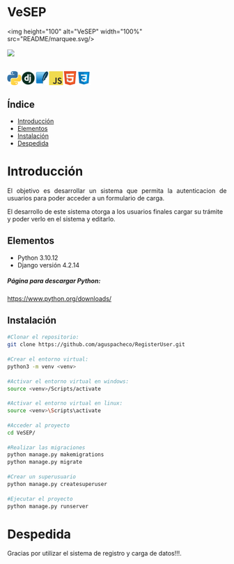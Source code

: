 # VeSEP
<img height="100" alt="VeSEP" width="100%" src="README/marquee.svg/>

<div>

<img align="center" src="README/login.png"  width="700"/>
<br>
<br>

<br>
<img align="left" src="README/icon/python.png" />
<img align="left" src="README/icon/django.png" width="32" height="32"/>
<img align="left" src="README/icon/SQLite.png" width="32" height="32"/>
<img align="left" src="README/icon/javascript.png"/>
<img align="left" src="README/icon/html5.png" width="32" height="32"/>
<img align="left" src="README/icon/CSS.png" width="32" height="32"/>

<br>
</div>
<br>

## Índice
- [Introducción](#introducción)
- [Elementos](#elementos)
- [Instalación](#instalación)
- [Despedida](#despedida)

# Introducción 
<p align="justify">
El objetivo es desarrollar un sistema que permita la autenticacion de usuarios para poder acceder a un formulario de carga.

El desarrollo de este sistema otorga a los usuarios finales cargar su trámite y poder verlo en el sistema y editarlo.
</p>

## Elementos
- Python 3.10.12
- Django versión 4.2.14

##### Página para descargar Python:

<a> https://www.python.org/downloads/ </a>

## Instalación
```bash
#Clonar el repositorio:
git clone https://github.com/aguspacheco/RegisterUser.git

#Crear el entorno virtual:
python3 -m venv <venv>

#Activar el entorno virtual en windows:
source <venv>/Scripts/activate

#Activar el entorno virtual en linux:
source <venv>\Scripts\activate

#Acceder al proyecto
cd VeSEP/

#Realizar las migraciones
python manage.py makemigrations
python manage.py migrate

#Crear un superusuario
python manage.py createsuperuser

#Ejecutar el proyecto
python manage.py runserver

```
# Despedida
Gracias por utilizar el sistema de registro y carga de datos!!!.
</div>
